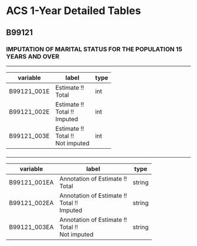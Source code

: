 # ACS 1-Year Detailed Tables

## B99121

### IMPUTATION OF MARITAL STATUS FOR THE POPULATION 15 YEARS AND OVER

___

| variable | label | type |
| ----- | ----- | ----- |
| B99121_001E | Estimate !!<br>Total | int |
| B99121_002E | Estimate !!<br>Total !!<br>Imputed | int |
| B99121_003E | Estimate !!<br>Total !!<br>Not imputed | int |
### 

___

| variable | label | type |
| ----- | ----- | ----- |
| B99121_001EA | Annotation of Estimate !!<br>Total | string |
| B99121_002EA | Annotation of Estimate !!<br>Total !!<br>Imputed | string |
| B99121_003EA | Annotation of Estimate !!<br>Total !!<br>Not imputed | string |

